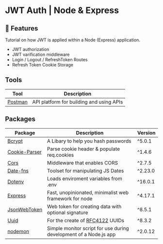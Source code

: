 # JWT Auth | Node & Express

## 🧠 Features

Tutorial on how JWT is applied within a Node (Express) application.

- JWT authorization
- JWT varification middleware
- Login / Logout / RefreshToken Routes
- Refresh Token Cookie Storage 

## Tools
| Tool | Description |
| --------- |----------| 
|[Postman](https://www.postman.com/)| API platform for building and using APIs |

## Packages

| Package   | Description   | Version   |
| --------- |----------| ------|
| [Bcrypt](https://www.npmjs.com/package/bcrypt)  | A Libary to help you hash passwords | ^5.0.1     |
| [Cookie-Parser](https://www.npmjs.com/package/cookie-parser) | Parse cookie header & populate req.cookies | ^1.4.6     |
| [Cors](https://www.npmjs.com/package/cors)| Middleware that enables CORS | ^2.7.5     |
| [Date-fns](https://www.npmjs.com/package/date-fns)| Toolset for manipulating JS Dates | ^2.23.0     |
| [Dotenv](https://www.npmjs.com/package/dotenv) | Loads enviroment variables from .env | ^16.0.1     |
| [Express](https://www.npmjs.com/package/express)  | Fast, unopinionated, minimalist web framework for node | ^4.17.1     |
| [JsonWebToken](https://www.npmjs.com/package/jsonwebtoken)  | Web token for creating data with optional signature| ^8.5.1     |
| [Uuid](https://www.npmjs.com/package/uuid) | For the create of [RFC4122](https://www.ietf.org/rfc/rfc4122.txt) UUIDs| ^8.3.2     |
| [nodemon](https://www.npmjs.com/package/uuid)  | Simple monitor script for use during development of a Node.js app| ^2.0.12     |



